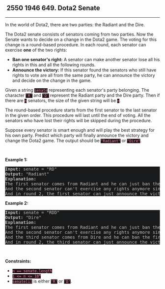 <h2> 2550 1946
649. Dota2 Senate</h2><hr><div style="border-color: rgba(140, 122, 115, 0.65) !important;"><p style="border-color: rgba(140, 122, 115, 0.65) !important;">In the world of Dota2, there are two parties: the Radiant and the Dire.</p>

<p style="border-color: rgba(140, 122, 115, 0.65) !important;">The Dota2 senate consists of senators coming from two parties. Now the Senate wants to decide on a change in the Dota2 game. The voting for this change is a round-based procedure. In each round, each senator can exercise <strong style="border-color: rgba(140, 122, 115, 0.65) !important;">one</strong> of the two rights:</p>

<ul style="border-color: rgba(140, 122, 115, 0.65) !important;">
	<li style="border-color: rgba(140, 122, 115, 0.65) !important;"><strong style="border-color: rgba(140, 122, 115, 0.65) !important;">Ban one senator's right:</strong> A senator can make another senator lose all his rights in this and all the following rounds.</li>
	<li style="border-color: rgba(140, 122, 115, 0.65) !important;"><strong style="border-color: rgba(140, 122, 115, 0.65) !important;">Announce the victory:</strong> If this senator found the senators who still have rights to vote are all from the same party, he can announce the victory and decide on the change in the game.</li>
</ul>

<p style="border-color: rgba(140, 122, 115, 0.65) !important;">Given a string <code style="background-color: rgb(38, 17, 23) !important; color: rgb(236, 155, 175) !important; border-color: rgb(172, 36, 70) !important;">senate</code> representing each senator's party belonging. The character <code style="background-color: rgb(38, 17, 23) !important; color: rgb(236, 155, 175) !important; border-color: rgb(172, 36, 70) !important;">'R'</code> and <code style="background-color: rgb(38, 17, 23) !important; color: rgb(236, 155, 175) !important; border-color: rgb(172, 36, 70) !important;">'D'</code> represent the Radiant party and the Dire party. Then if there are <code style="background-color: rgb(38, 17, 23) !important; color: rgb(236, 155, 175) !important; border-color: rgb(172, 36, 70) !important;">n</code> senators, the size of the given string will be <code style="background-color: rgb(38, 17, 23) !important; color: rgb(236, 155, 175) !important; border-color: rgb(172, 36, 70) !important;">n</code>.</p>

<p style="border-color: rgba(140, 122, 115, 0.65) !important;">The round-based procedure starts from the first senator to the last senator in the given order. This procedure will last until the end of voting. All the senators who have lost their rights will be skipped during the procedure.</p>

<p style="border-color: rgba(140, 122, 115, 0.65) !important;">Suppose every senator is smart enough and will play the best strategy for his own party. Predict which party will finally announce the victory and change the Dota2 game. The output should be <code style="background-color: rgb(38, 17, 23) !important; color: rgb(236, 155, 175) !important; border-color: rgb(172, 36, 70) !important;">"Radiant"</code> or <code style="background-color: rgb(38, 17, 23) !important; color: rgb(236, 155, 175) !important; border-color: rgb(172, 36, 70) !important;">"Dire"</code>.</p>

<p style="border-color: rgba(140, 122, 115, 0.65) !important;">&nbsp;</p>
<p style="border-color: rgba(140, 122, 115, 0.65) !important;"><strong class="example" style="border-color: rgba(140, 122, 115, 0.65) !important;">Example 1:</strong></p>

<pre style="background-color: rgb(24, 26, 27) !important; color: rgb(200, 192, 188) !important; border-color: rgb(126, 109, 103) !important;"><strong style="border-color: rgb(112, 97, 92) !important;">Input:</strong> senate = "RD"
<strong style="border-color: rgb(112, 97, 92) !important;">Output:</strong> "Radiant"
<strong style="border-color: rgb(112, 97, 92) !important;">Explanation:</strong> 
The first senator comes from Radiant and he can just ban the next senator's right in round 1. 
And the second senator can't exercise any rights anymore since his right has been banned. 
And in round 2, the first senator can just announce the victory since he is the only guy in the senate who can vote.
</pre>

<p style="border-color: rgba(140, 122, 115, 0.65) !important;"><strong class="example" style="border-color: rgba(140, 122, 115, 0.65) !important;">Example 2:</strong></p>

<pre style="background-color: rgb(24, 26, 27) !important; color: rgb(200, 192, 188) !important; border-color: rgb(126, 109, 103) !important;"><strong style="border-color: rgb(112, 97, 92) !important;">Input:</strong> senate = "RDD"
<strong style="border-color: rgb(112, 97, 92) !important;">Output:</strong> "Dire"
<strong style="border-color: rgb(112, 97, 92) !important;">Explanation:</strong> 
The first senator comes from Radiant and he can just ban the next senator's right in round 1. 
And the second senator can't exercise any rights anymore since his right has been banned. 
And the third senator comes from Dire and he can ban the first senator's right in round 1. 
And in round 2, the third senator can just announce the victory since he is the only guy in the senate who can vote.
</pre>

<p style="border-color: rgba(140, 122, 115, 0.65) !important;">&nbsp;</p>
<p style="border-color: rgba(140, 122, 115, 0.65) !important;"><strong style="border-color: rgba(140, 122, 115, 0.65) !important;">Constraints:</strong></p>

<ul style="border-color: rgba(140, 122, 115, 0.65) !important;">
	<li style="border-color: rgba(140, 122, 115, 0.65) !important;"><code style="background-color: rgb(38, 17, 23) !important; color: rgb(236, 155, 175) !important; border-color: rgb(172, 36, 70) !important;">n == senate.length</code></li>
	<li style="border-color: rgba(140, 122, 115, 0.65) !important;"><code style="background-color: rgb(38, 17, 23) !important; color: rgb(236, 155, 175) !important; border-color: rgb(172, 36, 70) !important;">1 &lt;= n &lt;= 10<sup style="border-color: rgb(172, 36, 70) !important;">4</sup></code></li>
	<li style="border-color: rgba(140, 122, 115, 0.65) !important;"><code style="background-color: rgb(38, 17, 23) !important; color: rgb(236, 155, 175) !important; border-color: rgb(172, 36, 70) !important;">senate[i]</code> is either <code style="background-color: rgb(38, 17, 23) !important; color: rgb(236, 155, 175) !important; border-color: rgb(172, 36, 70) !important;">'R'</code> or <code style="background-color: rgb(38, 17, 23) !important; color: rgb(236, 155, 175) !important; border-color: rgb(172, 36, 70) !important;">'D'</code>.</li>
</ul>
</div>